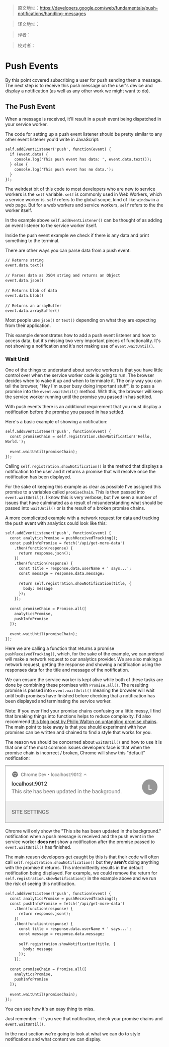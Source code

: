 >原文地址：https://developers.google.com/web/fundamentals/push-notifications/handling-messages

>译文地址：

>译者：

>校对者：


# Push Events 





By this point covered subscribing a user for push sending them a message. The next step is to
receive this push message on the user's device and display a notification (as well as any other
work we might want to do).

## The Push Event

When a message is received, it'll result in a push event being dispatched in your service worker.

The code for setting up a push event listener should be pretty similar to any other event
listener you'd write in JavaScript:

    self.addEventListener('push', function(event) {
      if (event.data) {
        console.log('This push event has data: ', event.data.text());
      } else {
        console.log('This push event has no data.');
      }
    });

The weirdest bit of this code to most developers who are new to service workers is the `self`
variable. `self` is commonly used in Web Workers, which a service worker is. `self` refers to
the global scope, kind of like `window` in a web page. But for a web workers and service workers,
`self` refers to the the worker itself.

In the example above `self.addEventListener()` can be thought of as adding an event listener to
the service worker itself.

Inside the push event example we check if there is any data and print something to the terminal.

There are other ways you can parse data from a push event:

    // Returns string
    event.data.text()

    // Parses data as JSON string and returns an Object
    event.data.json()

    // Returns blob of data
    event.data.blob()

    // Returns an arrayBuffer
    event.data.arrayBuffer()

Most people use `json()` or `text()` depending on what they are expecting from their application.

This example demonstrates how to add a push event listener and how to access data, but it's
missing two very important pieces of functionality. It's not showing a notification and it's
not making use of `event.waitUntil()`.

### Wait Until

One of the things to understand about service workers is that you have little control over when
the service worker code is going to run. The browser decides when to wake it up and when to
terminate it. The only way you can tell the browser, "Hey I'm super busy doing important
stuff", is to pass a promise into the `event.waitUntil()` method. With this, the browser will
keep the service worker running until the promise you passed in has settled.

With push events there is an additional requirement that you must display a notification before
the promise you passed in has settled.

Here's a basic example of showing a notification:

    self.addEventListener('push', function(event) {
      const promiseChain = self.registration.showNotification('Hello, World.');

      event.waitUntil(promiseChain);
    });

Calling `self.registration.showNotification()` is the method that displays a notification to
the user and it returns a promise that will resolve once the notification has been displayed.

For the sake of keeping this example as clear as possible I've assigned this promise to a
variables called `promiseChain`. This is then passed into `event.waitUntil()`. I know this is
very verbose, but I've seen a number of issues that have culminated as a result of
misunderstanding what should be passed into `waitUntil()` or is the result of a broken promise
chains.

A more complicated example with a network request for data and tracking the push event with
analytics could look like this:

    self.addEventListener('push', function(event) {
      const analyticsPromise = pushReceivedTracking();
      const pushInfoPromise = fetch('/api/get-more-data')
        .then(function(response) {
          return response.json();
        })
        .then(function(response) {
          const title = response.data.userName + ' says...';
          const message = response.data.message;

          return self.registration.showNotification(title, {
            body: message
          });
        });

      const promiseChain = Promise.all([
        analyticsPromise,
        pushInfoPromise
      ]);

      event.waitUntil(promiseChain);
    });

Here we are calling a function that returns a promise `pushReceivedTracking()`,
which, for the sake of the example, we can pretend will make a network request
to our analytics provider. We are also making a network request, getting the
response and showing a notification using the responses data for the title and
message of the notification.

We can ensure the service worker is kept alive while both of these tasks are done by combining
these promises with `Promise.all()`. The resulting promise is passed into `event.waitUntil()`
meaning the browser will wait until both promises have finished before checking that a notification
has been displayed and terminating the service worker.

Note: If you ever find your promise chains confusing or a little messy,
I find that breaking things into functions helps to reduce complexity.
I'd also recommend
[this blog post by Philip Walton on untangling promise
chains](https://philipwalton.com/articles/untangling-deeply-nested-promise-chains/).
The main point to take away is that you should experiment with how promises can be written
and chained to find a style that works for you.

The reason we should be concerned about `waitUntil()` and how to use it is that one of the most
common issues developers face is that when the promise chain is incorrect / broken, Chrome will
show this "default" notification:

![An Image of the default notification in Chrome](./images/default-notification-mobile.png)

Chrome will only show the "This site has been updated in the background." notification when a
push message is received and the push event in the service worker **does not** show a
notification after the promise passed to `event.waitUntil()` has finished.

The main reason developers get caught by this is that their code will
often call `self.registration.showNotification()` but they **aren't** doing
anything with the promise it returns. This intermittently results in the default notification
being displayed. For example, we could remove the return for
`self.registration.showNotification()` in the example above and we run the risk of seeing this
notification.

    self.addEventListener('push', function(event) {
      const analyticsPromise = pushReceivedTracking();
      const pushInfoPromise = fetch('/api/get-more-data')
        .then(function(response) {
          return response.json();
        })
        .then(function(response) {
          const title = response.data.userName + ' says...';
          const message = response.data.message;

          self.registration.showNotification(title, {
            body: message
          });
        });

      const promiseChain = Promise.all([
        analyticsPromise,
        pushInfoPromise
      ]);

      event.waitUntil(promiseChain);
    });

You can see how it's an easy thing to miss.

Just remember - if you see that notification, check your promise chains and `event.waitUntil()`.

In the next section we're going to look at what we can do to style notifications and
what content we can display.
